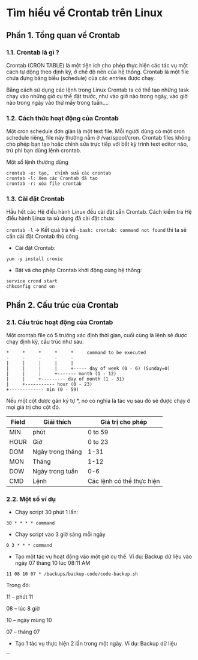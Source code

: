 # Tìm hiểu về Crontab trên Linux

## Phần 1. Tổng quan về Crontab

### 1.1.  Crontab là gì ?

Crontab (CRON TABLE) là một tiện ích cho phép thực hiện các tác vụ một cách tự động theo định kỳ, ở chế độ nền của hệ thống. Crontab là một file chứa đựng bảng biểu (schedule) của các entries được chạy.

Bằng cách sử dụng các lệnh trong Linux Crontab ta có thể tạo những task chạy vào những giờ cụ thể đặt trước, như vào giờ nào trong ngày, vào giờ nào trong ngày vào thứ mấy trong tuần….

### 1.2. Cách thức hoạt động của Crontab

Một cron schedule đơn giản là một text file. Mỗi người dùng có một cron schedule riêng, file này thường nằm ở /var/spool/cron. Crontab files không cho phép bạn tạo hoặc chỉnh sửa trực tiếp với bất kỳ trình text editor nào, trừ phi bạn dùng lệnh crontab.

Một số lệnh thường dùng

```
crontab -e: tạo,  chỉnh sửa các crontab
crontab -l: Xem các Crontab đã tạo
crontab -r: xóa file crontab
```

### 1.3. Cài đặt Crontab

Hầu hết các Hệ điều hành Linux đều cài đặt sẵn Crontab. Cách kiểm tra Hệ điều hành Linux ta sử dụng đã cài đặt chưa:

`crontab -l` -> Kết quả trả về `-bash: crontab: command not found` thì ta sẽ cần cài đặt Crontab thủ công.

- Cài đặt Crontab:

`yum -y install cronie`

- Bật và cho phép Crontab khởi động cùng hệ thống:

```
service crond start
chkconfig crond on
```

## Phần 2. Cấu trúc của Crontab

### 2.1. Cấu trúc hoạt động của Crontab

Một crontab file có 5 trường xác định thời gian, cuối cùng là lệnh sẽ được chạy định kỳ, cấu trúc như sau:

```
*     *     *     *     *     command to be executed
-     -     -     -     -
|     |     |     |     |
|     |     |     |     +----- day of week (0 - 6) (Sunday=0)
|     |     |     +------- month (1 - 12)
|     |     +--------- day of month (1 - 31)
|     +----------- hour (0 - 23)
+------------- min (0 - 59)
```

Nếu một cột được gán ký tự *, nó có nghĩa là tác vụ sau đó sẽ được chạy ở mọi giá trị cho cột đó.

| Field | Giải thích       | Giá trị cho phép          |
|-------|------------------|---------------------------|
| MIN   | phút             | 0 to 59                   |
| HOUR  | Giờ              | 0 to 23                   |
| DOM   | Ngày trong tháng | 1-31                      |
| MON   | Tháng            | 1-12                      |
| DOW   | Ngày trong tuần  | 0-6                       |
| CMD   | Lệnh             | Các lệnh có thể thực hiện |

### 2.2. Một số ví dụ

- Chạy script 30 phút 1 lần:

`30 * * * * command`

- Chạy script vào 3 giờ sáng mỗi ngày

`0 3 * * * command`

- Tạo một tác vụ hoạt động vào một giờ cụ thể. Ví dụ: Backup dữ liệu vào ngày 07 tháng 10 lúc 08:11 AM

`11 08 10 07 * /backups/backup-code/code-backup.sh`

Trong đó:

11 – phút 11

08 – lúc 8 giờ

10 – ngày mùng 10

07 – tháng 07

- Tạo 1 tác vụ thực hiện 2 lần trong một ngày. Ví dụ: Backup dữ liệu 

``